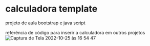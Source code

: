 # calculadora template
projeto de aula bootstrap e java script

referência de código para inserir a calculadora em outros projetos
![Captura de Tela 2022-10-25 às 16 54 47](https://user-images.githubusercontent.com/26682838/197869268-2a1e4a67-a532-4733-bea7-9290b335cfe1.png)
